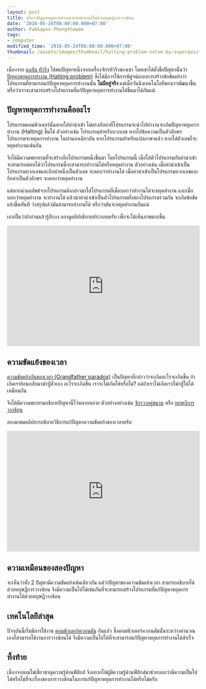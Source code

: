 ```yaml
---
layout: post
title: หรือว่าปัญหาหยุดการทำงานจะสามารถแก้ได้ด้วยทฤษฏีการวางซ้อน
date: '2016-05-24T08:00:00.000+07:00'
author: Pakkapon Phongthawee
tags:
- computer
modified_time: '2016-05-24T08:00:00.000+07:00'
thumbnail: /assets/images/thumbnail/halting-problem-solve-by-superposition.jpg
---
```

เนื่องจาก [แอลัน ทัวริง](https://th.wikipedia.org/wiki/แอลัน_ทัวริง) ได้พบปัญหาหนึ่งจากเครื่องจักรทัวริงของเขา โดยเขาได้ตั้งชื่อปัญหานั้นว่า [ปัญหาหยุดการทำงาน (Halting problem)](https://th.wikipedia.org/wiki/ปัญหาการยุติการทำงาน) ซึ่งได้มีการใช้การพิสูจน์แบบการสร้างข้อขัดแย้งว่าโปรแกรมที่สามารถแก้ปัญหาหยุดการทำงานนั้น **ไม่มีอยู่จริง** แต่เมื่อวันนึงเทคโนโลยีของเราพัฒนาขึ้น หรือว่าเราจะสามารถสร้างโปรแกรมที่แก้ปัญหาหยุดการทำงานได้ขึ้นมาได้กันแน่

## ปัญหาหยุดการทำงานคืออะไร

โปรแกรมคอมพิวเตอร์นั้นหากใส่ค่านำเข้า ไม่ตรงกับค่าที่โปรแกรมจะนำไปทำงานจะเกิดปัญหาหยุดการทำงาน (Halting) ขึ้นได้ ตัวอย่างเช่น โปรแกรมสำหรับบวกเลข หากใส่ข้อความเป็นตัวอักษร โปรแกรมจะหยุดการทำงาน ในทำนองเดียวกัน หากโปรแกรมสำหรับแปลภาษาแล้ว หากใส่ตัวเลขก็จะหยุดทำงานเช่นกัน

จึงได้มีความพยายามที่จะสร้างอีกโปรแกรมหนึ่งขึ้นมา โดยโปรแกรมนี้ เมื่อใส่ตัวโปรแกรมกับค่านำเข้า จะสามารถตอบได้ว่าโปรแกรมนี้จะสามารถทำงานได้หรือหยุดทำงาน ตัวอย่างเช่น เมื่อค่านำเข้าเป็นโปรแกรมบวกเลขและอีกค่าหนึ่งเป็นตัวเลข จะตอบว่าทำงานได้ เมื่อค่านำเข้าเป็นโปรแกรมบวกเลขและอีกค่าเป็นตัวอักษร จะตอบว่าหยุดทำงาน

แต่หากนำผลลัพธ์จากโปรแกรมดังกล่าวมาใส่โปรแกรมที่เมื่อบอกว่าทำงานได้จะหยุดทำงาน และเมื่อบอกว่าหยุดทำงาน จะทำงานได้ แล้วนำค่านำเข้าเป็นตัวโปรแกรมทั้งสองโปรแกรมรวมกัน จะเกิดข้อขัดแย้งขึ้นทันที ว่าสรุปแล้วมันสามารถทำงานได้ หรือว่ามันจะหยุดทำงานกันแน่

เอาเป็นว่าถ้าอ่านแล้วรู้สึกงง ลองดูคลิปอธิบายประกอบครับ เพื่อจะได้เห็นภาพมากขึ้น

<div class="center"><iframe width="560" height="315" src="https://www.youtube.com/embed/92WHN-pAFCs" frameborder="0" allowfullscreen style="max-width:100%;"></iframe></div>

## ความขัดแย้งของเวลา

[ความขัดแย้งกันของเวลา (Grandfather paradox)](https://en.wikipedia.org/wiki/Grandfather_paradox) เป็นปัญหาที่กล่าวว่าจะเกิดอะไรจะเกิดขึ้น ถ้าเกิดเราย้อนกลับมาฆ่าปู่ตัวเอง อะไรจะเกิดขึ้น เราจะไม่เกิดใช่หรือไม่? แต่ถ้าเราไม่เกิดเราก็ฆ่าปู่ไม่ได้เหมือนกัน

จึงได้มีความพยายามอธิบายปัญหานี้ไว้หลากหลาย ตัวอย่างอย่างเช่น [จักรวาลคู่ขนาน](https://en.wikipedia.org/wiki/Many-worlds_interpretation) หรือ [ทฤษฏีการวางซ้อน](https://en.wikipedia.org/wiki/Superposition_principle)

ลองมาชมคลิปการอธิบายวิธีการแก้ปัญหาความขัดแย้งของเวลาครับ

<div class="center"><iframe width="560" height="315" src="https://www.youtube.com/embed/XayNKY944lY" frameborder="0" allowfullscreen style="max-width:100%;"></iframe></div>

## ความเหมือนของสองปัญหา

จะเห็นว่าทั้ง 2 ปัญหามีความขัดแย้งเช่นเดียวกัน แต่ว่าปัญหาของความขัดแย้งเวลา สามารถอธิบายได้ด้วยทฤษฏีการวางซ้อน จึงมีความเป็นไปได้เช่นกันที่จะสามารถสร้างโปรแกรมที่แก้ปัญหาหยุดการทำงานได้ด้วยทฤษฏีวางซ้อน

## เทคโนโลยีล่าสุด

ปัจจุบันนี้เริ่มมีการใช้งาน [คอมพิวเตอร์ควอนตัม](https://en.wikipedia.org/wiki/Quantum_computing) กันแล้ว ซึ่งคอมพิวเตอร์ควอนตัมนั้นระหว่างคำนวณเองก็สามารถใช้งานการวางซ้อนได้ จึงมีความเป็นไปได้ที่จะสามารถแก้ปัญหาหยุดการทำงานได้สำเร็จ

## ทิ้งท้าย

เนื่องจากผมไม่เชี่ยวชาญความรู้ด้านฟิสิกส์ จึงอยากให้ผู้มีความรู้ด้านฟิสิกส์มาช่วยบอกว่ามีความเป็นไปได้หรือไม่ที่จะเรื่องของการวางซ้อนในการแก้ปัญหาหยุดการทำงานได้หรือไม่ครับ
